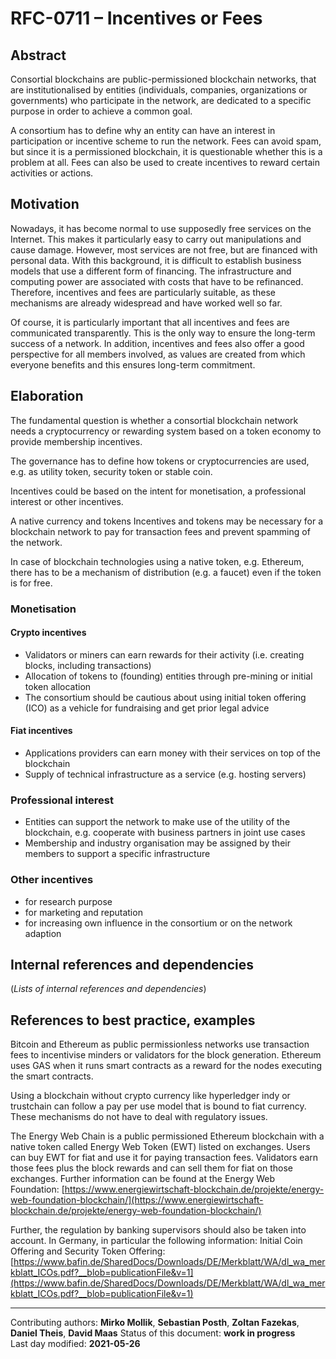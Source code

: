 # RFC-0711 – Incentives or Fees

## Abstract

Consortial blockchains are public-permissioned blockchain networks, that are institutionalised by entities (individuals, companies, organizations or governments) who participate in the network, are dedicated to a specific purpose in order to achieve a common goal.

A consortium has to define why an entity can have an interest in participation or incentive scheme to run the network.
Fees can avoid spam, but since it is a permissioned blockchain, it is questionable whether this is a problem at all. Fees can also be used to create incentives to reward certain activities or actions.
    
## Motivation

Nowadays, it has become normal to use supposedly free services on the Internet. This makes it particularly easy to carry out manipulations and cause damage. However, most services are not free, but are financed with personal data. With this background, it is difficult to establish business models that use a different form of financing. The infrastructure and computing power are associated with costs that have to be refinanced. Therefore, incentives and fees are particularly suitable, as these mechanisms are already widespread and have worked well so far.

Of course, it is particularly important that all incentives and fees are communicated transparently. This is the only way to ensure the long-term success of a network. In addition, incentives and fees also offer a good perspective for all members involved, as values are created from which everyone benefits and this ensures long-term commitment.
    
## Elaboration

The fundamental question is whether a consortial blockchain network needs a cryptocurrency or rewarding system based on a token economy to provide membership incentives.

The governance has to define how tokens or cryptocurrencies are used, e.g. as utility token, security token or stable coin. 

Incentives could be based on the intent for monetisation, a professional interest or other incentives.  

A native currency and tokens Incentives and tokens may be necessary for a blockchain network to pay for transaction fees and prevent spamming of the network.

In case of blockchain technologies using a native token, e.g. Ethereum, there has to be a mechanism of distribution (e.g. a faucet) even if the token is for free.

### Monetisation
#### Crypto incentives
- Validators or miners can earn rewards for their activity (i.e. creating blocks, including transactions)
- Allocation of tokens to (founding) entities through pre-mining or initial token allocation
- The consortium should be cautious about using initial token offering (ICO) as a vehicle for fundraising and get prior legal advice 

#### Fiat incentives
- Applications providers can earn money with their services on top of the blockchain
- Supply of technical infrastructure as a service (e.g. hosting servers)

### Professional interest
- Entities can support the network to make use of the utility of the blockchain, e.g. cooperate with business partners in joint use cases
- Membership and industry organisation may be assigned by their members to support a specific infrastructure

### Other incentives
- for research purpose
- for marketing and reputation
- for increasing own influence in the consortium or on the network adaption

    
## Internal references and dependencies

(*Lists of internal references and dependencies*)  
    
## References to best practice, examples  

Bitcoin and Ethereum as public permissionless networks use transaction fees to incentivise minders or validators for the block generation. Ethereum uses GAS when it runs smart contracts as a reward for the nodes executing the smart contracts.

Using a blockchain without crypto currency like hyperledger indy or trustchain can follow a pay per use model that is bound to fiat currency. These mechanisms do not have to deal with regulatory issues.

The Energy Web Chain is a public permissioned Ethereum blockchain with a native token called Energy Web Token (EWT) listed on exchanges. Users can buy EWT for fiat and use it for paying transaction fees. Validators earn those fees plus the block rewards and can sell them for fiat on those exchanges. Further information can be found at the Energy Web Foundation: [https://www.energiewirtschaft-blockchain.de/projekte/energy-web-foundation-blockchain/](https://www.energiewirtschaft-blockchain.de/projekte/energy-web-foundation-blockchain/)

Further, the regulation by banking supervisors should also be taken into account. In Germany, in particular the following information: 
Initial Coin Offering and Security Token Offering:
[https://www.bafin.de/SharedDocs/Downloads/DE/Merkblatt/WA/dl_wa_merkblatt_ICOs.pdf?__blob=publicationFile&v=1](https://www.bafin.de/SharedDocs/Downloads/DE/Merkblatt/WA/dl_wa_merkblatt_ICOs.pdf?__blob=publicationFile&v=1)

________

Contributing authors: **Mirko Mollik**, **Sebastian Posth**, **Zoltan Fazekas**, **Daniel Theis**, **David Maas**
Status of this document: **work in progress**  
Last day modified: **2021-05-26**